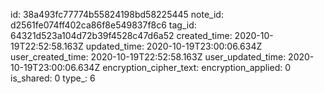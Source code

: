 id: 38a493fc77774b55824198bd58225445
note_id: d2561fe074ff402ca86f8e549837f8c6
tag_id: 64321d523a104d72b39f4528c47d6a52
created_time: 2020-10-19T22:52:58.163Z
updated_time: 2020-10-19T23:00:06.634Z
user_created_time: 2020-10-19T22:52:58.163Z
user_updated_time: 2020-10-19T23:00:06.634Z
encryption_cipher_text: 
encryption_applied: 0
is_shared: 0
type_: 6